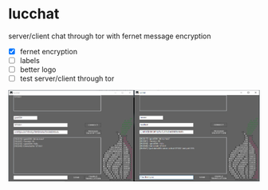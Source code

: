 # lucchat
server/client chat through tor with fernet message encryption

- [x] fernet encryption
- [ ] labels
- [ ] better logo
- [ ] test server/client through tor

![prev image 1](prev.png)
